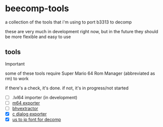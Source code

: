 # beecomp-tools
a collection of the tools that i'm using to port b3313 to decomp

these are very much in development right now, but in the future they should be more flexible and easy to use

## tools
> [!IMPORTANT]  
> some of these tools require Super Mario 64 Rom Manager (abbreviated as rm) to work

if there's a check, it's done.
if not, it's in progress/not started

- [ ] .lvl64 importer (in development)
- [ ] [m64 exporter](m64reader)
- [ ] [bhvextractor](bhvextractor)
- [x] [c dialog exporter](cdialog)
- [x] [us to jp font for decomp](jpfont)
